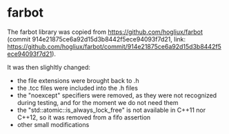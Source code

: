 # farbot

The farbot library was copied from https://github.com/hogliux/farbot (commit 914e21875ce6a92d15d3b8442f5ece94093f7d21, link: https://github.com/hogliux/farbot/commit/914e21875ce6a92d15d3b8442f5ece94093f7d21).

It was then slighltly changed:
- the file extensions were brought back to .h
- the .tcc files were included into the .h files
- the "noexcept" specifiers were removed, as they were not recognized during testing, and for the moment we do not need them
- the "std::atomic<T>::is_always_lock_free" is not available in C++11 nor C++12, so it was removed from a fifo assertion
- other small modifications